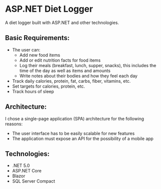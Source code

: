 # ASP.NET Diet Logger
A diet logger built with ASP.NET and other technologies.

## Basic Requirements:
- The user can:
  - Add new food items
  - Add or edit nutrition facts for food items
  - Log their meals (breakfast, lunch, supper, snacks), this includes the time of the day as well as items and amounts
  - Write notes about their bodies and how they feel each day
- Track daily calories, protein, fat, carbs, fiber, vitamins, etc.
- Set targets for calories, protein, etc.
- Track hours of sleep

## Architecture:
I chose a single-page application (SPA) architecture for the following reasons:
- The user interface has to be easily scalable for new features
- The application must expose an API for the possibility of a mobile app

## Technologies:
- .NET 5.0
- ASP.NET Core
- Blazor
- SQL Server Compact